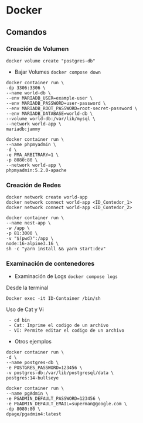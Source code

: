 # Docker

## Comandos



### Creación de Volumen
```
docker volume create "postgres-db"
```
- Bajar Volumes
``` docker compose down ```


```
docker container run \
-dp 3306:3306 \
--name world-db \
--env MARIADB_USER=example-user \
--env MARIADB_PASSWORD=user-password \
--env MARIADB_ROOT_PASSWORD=root-secret-password \
--env MARIADB_DATABASE=world-db \
--volume world-db:/var/lib/mysql \
--network world-app \
mariadb:jammy
```
```
docker container run \
--name phpmyadmin \
-d \
-e PMA_ARBITRARY=1 \
-p 8080:80 \
--network world-app \
phpmyadmin:5.2.0-apache
```

### Creación de Redes
```
docker network create world-app
docker network connect world-app <ID_Contedor_1>
docker network connect world-app <ID_Contedor_2>
```

```
docker container run \
--name nest-app \
-w /app \
-p 81:3000 \
-v "$(pwd)":/app \
node:16-alpine3.16 \
sh -c "yarn install && yarn start:dev"
```
### Examinación de contenedores

- Examinación de Logs
``` docker compose logs ```

Desde la terminal

```Docker exec -it ID-Container /bin/sh```

Uso de Cat y Vi
```
 - cd bin
 - Cat: Imprime el codigo de un archivo
 - VI: Permite editar el codigo de un archivo
```

- Otros ejemplos

```
docker container run \
-d \
--name postgres-db \
-e POSTGRES_PASSWORD=123456 \
-v postgres-db:/var/lib/postgresql/data \ 
postgres:14-bullseye
```

```
docker container run \
--name pgAdmin \
-e PGADMIN_DEFAULT_PASSWORD=123456 \
-e PGADMIN_DEFAULT_EMAIL=superman@google.com \
-dp 8080:80 \
dpage/pgadmin4:latest
```